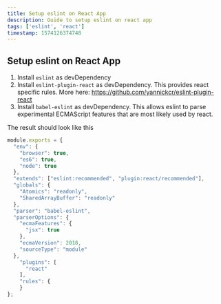 ```yaml
---
title: Setup eslint on React App
description: Guide to setup eslint on react app
tags: ['eslint', 'react']
timestamp: 1574126374748
---
```


## Setup eslint on React App
1. Install `eslint` as devDependency
2. Install `eslint-plugin-react` as devDependency. This provides react specific rules. More here: https://github.com/yannickcr/eslint-plugin-react
3. Install `babel-eslint` as devDependency. This allows eslint to parse experimental ECMAScript features that are most likely used by react.

The result should look like this

```js
module.exports = {
  "env": {
    "browser": true,
    "es6": true,
    "node": true
  },
  "extends": ["eslint:recommended", "plugin:react/recommended"],
  "globals": {
    "Atomics": "readonly",
    "SharedArrayBuffer": "readonly"
  },
  "parser": "babel-eslint",
  "parserOptions": {
    "ecmaFeatures": {
      "jsx": true
    },
    "ecmaVersion": 2018,
    "sourceType": "module"
  },
    "plugins": [
      "react"
    ],
    "rules": {
    }
};

```

<PostDate />
<PageTags />
